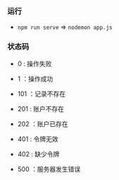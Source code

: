 ### 运行
* `npm run serve` => `nodemon app.js`



### 状态码
* 0 : 操作失败
* 1 ：操作成功
* 101 ：记录不存在

* 201 : 账户不存在
* 202 ：账户已存在

* 401 : 令牌无效
* 402 : 缺少令牌

* 500   ：服务器发生错误